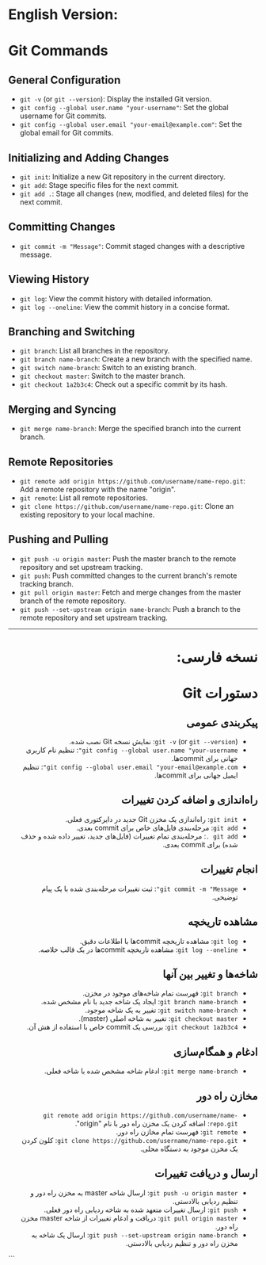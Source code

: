 # **English Version:**

# Git Commands

## General Configuration
- `git -v` (or `git --version`): Display the installed Git version.
- `git config --global user.name "your-username"`: Set the global username for Git commits.
- `git config --global user.email "your-email@example.com"`: Set the global email for Git commits.

## Initializing and Adding Changes
- `git init`: Initialize a new Git repository in the current directory.
- `git add`: Stage specific files for the next commit.
- `git add .`: Stage all changes (new, modified, and deleted files) for the next commit.

## Committing Changes
- `git commit -m "Message"`: Commit staged changes with a descriptive message.

## Viewing History
- `git log`: View the commit history with detailed information.
- `git log --oneline`: View the commit history in a concise format.

## Branching and Switching
- `git branch`: List all branches in the repository.
- `git branch name-branch`: Create a new branch with the specified name.
- `git switch name-branch`: Switch to an existing branch.
- `git checkout master`: Switch to the master branch.
- `git checkout 1a2b3c4`: Check out a specific commit by its hash.

## Merging and Syncing
- `git merge name-branch`: Merge the specified branch into the current branch.

## Remote Repositories
- `git remote add origin https://github.com/username/name-repo.git`: Add a remote repository with the name "origin".
- `git remote`: List all remote repositories.
- `git clone https://github.com/username/name-repo.git`: Clone an existing repository to your local machine.

## Pushing and Pulling
- `git push -u origin master`: Push the master branch to the remote repository and set upstream tracking.
- `git push`: Push committed changes to the current branch's remote tracking branch.
- `git pull origin master`: Fetch and merge changes from the master branch of the remote repository.
- `git push --set-upstream origin name-branch`: Push a branch to the remote repository and set upstream tracking.

---

<div dir="rtl">

# **نسخه فارسی:** 

# دستورات Git

## پیکربندی عمومی
- `git -v` (or `git --version`): نمایش نسخه Git نصب شده.
- `git config --global user.name "your-username"`: تنظیم نام کاربری جهانی برای commit‌ها.
- `git config --global user.email "your-email@example.com"`: تنظیم ایمیل جهانی برای commit‌ها.

## راه‌اندازی و اضافه کردن تغییرات
- `git init`: راه‌اندازی یک مخزن Git جدید در دایرکتوری فعلی.
- `git add`: مرحله‌بندی فایل‌های خاص برای commit بعدی.
- `git add .`: مرحله‌بندی تمام تغییرات (فایل‌های جدید، تغییر داده شده و حذف شده) برای commit بعدی.

## انجام تغییرات
- `git commit -m "Message"`: ثبت تغییرات مرحله‌بندی شده با یک پیام توضیحی.

## مشاهده تاریخچه
- `git log`: مشاهده تاریخچه commit‌ها با اطلاعات دقیق.
- `git log --oneline`: مشاهده تاریخچه commit‌ها در یک قالب خلاصه.

## شاخه‌ها و تغییر بین آنها
- `git branch`: فهرست تمام شاخه‌های موجود در مخزن.
- `git branch name-branch`: ایجاد یک شاخه جدید با نام مشخص شده.
- `git switch name-branch`: تغییر به یک شاخه موجود.
- `git checkout master`: تغییر به شاخه اصلی (master).
- `git checkout 1a2b3c4`: بررسی یک commit خاص با استفاده از هش آن.

## ادغام و همگام‌سازی
- `git merge name-branch`: ادغام شاخه مشخص شده با شاخه فعلی.

## مخازن راه دور
- `git remote add origin https://github.com/username/name-repo.git`: اضافه کردن یک مخزن راه دور با نام "origin".
- `git remote`: فهرست تمام مخازن راه دور.
- `git clone https://github.com/username/name-repo.git`: کلون کردن یک مخزن موجود به دستگاه محلی.

## ارسال و دریافت تغییرات
- `git push -u origin master`: ارسال شاخه master به مخزن راه دور و تنظیم ردیابی بالادستی.
- `git push`: ارسال تغییرات متعهد شده به شاخه ردیابی راه دور فعلی.
- `git pull origin master`: دریافت و ادغام تغییرات از شاخه master مخزن راه دور.
- `git push --set-upstream origin name-branch`: ارسال یک شاخه به مخزن راه دور و تنظیم ردیابی بالادستی.

</div>
```